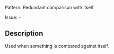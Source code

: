 Pattern: Redundant comparison with itself

Issue: -

## Description

Used when something is compared against itself.
